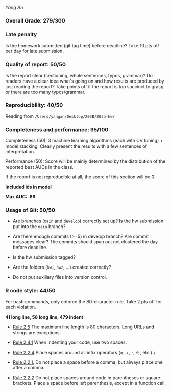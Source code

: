 *Yang An*

### Overall Grade: 279/300

### Late penalty

Is the homework submitted (git tag time) before deadline? Take 10 pts off per day for late submission.

### Quality of report: 50/50

Is the report clear (sectioning, whole sentences, typos, grammar)? Do readers have a clear idea what's going on and how results are produced by just reading the report? Take points off if the report is too succinct to grasp, or there are too many typos/grammar.

### Reproducibility: 40/50

Reading from `/Users/yangan/Desktop/203B/203b-hw/`

### Completeness and performance: 95/100

Completeness (50): 3 machine learning algorithms (each with CV tuning) + model stacking. Clearly present the results with a few sentences of interpretation.

Performance (50): Score will be mainly determined by the distribution of the reported best AUCs in the class.

If the report is not reproducible at all, the score of this section will be 0.

**Included ids in model**

**Max AUC: .66**

### Usage of Git: 50/50

-   Are branches (`main` and `develop`) correctly set up? Is the hw submission put into the `main` branch?

-   Are there enough commits (\>=5) in develop branch? Are commit messages clear? The commits should span out not clustered the day before deadline.

-   Is the hw submission tagged?

-   Are the folders (`hw1`, `hw2`, ...) created correctly?

-   Do not put auxiliary files into version control.

### R code style: 44/50

For bash commands, only enforce the 80-character rule. Take 2 pts off for each violation.

**41 long line, 58 long line, 479 indent**

-   [Rule 2.5](https://style.tidyverse.org/syntax.html#long-lines) The maximum line length is 80 characters. Long URLs and strings are exceptions.

-   [Rule 2.4.1](https://style.tidyverse.org/syntax.html#indenting) When indenting your code, use two spaces.

-   [Rule 2.2.4](https://style.tidyverse.org/syntax.html#infix-operators) Place spaces around all infix operators (=, +, -, \<-, etc.).\

-   [Rule 2.2.1.](https://style.tidyverse.org/syntax.html#commas) Do not place a space before a comma, but always place one after a comma.

-   [Rule 2.2.2](https://style.tidyverse.org/syntax.html#parentheses) Do not place spaces around code in parentheses or square brackets. Place a space before left parenthesis, except in a function call.
